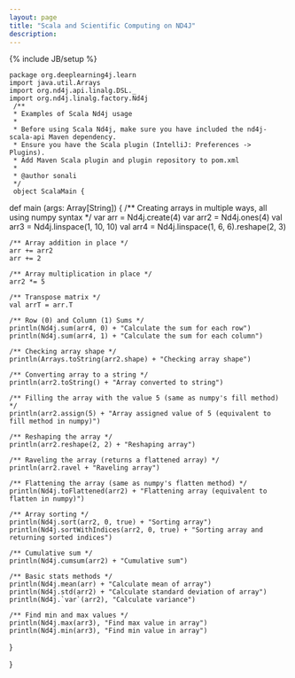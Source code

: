 ```yaml
---
layout: page
title: "Scala and Scientific Computing on ND4J"
description: 
---
```

{% include JB/setup %}





    package org.deeplearning4j.learn
    import java.util.Arrays
    import org.nd4j.api.linalg.DSL._
    import org.nd4j.linalg.factory.Nd4j
     /**
     * Examples of Scala Nd4j usage
     *
     * Before using Scala Nd4j, make sure you have included the nd4j-scala-api Maven dependency.
     * Ensure you have the Scala plugin (IntelliJ: Preferences -> Plugins).
     * Add Maven Scala plugin and plugin repository to pom.xml
     *
     * @author sonali
     */
     object ScalaMain {

   def main (args: Array[String]) {
    /** Creating arrays in multiple ways, all using numpy syntax */
    var arr = Nd4j.create(4)
    var arr2 = Nd4j.ones(4)
    val arr3 = Nd4j.linspace(1, 10, 10)
    val arr4 = Nd4j.linspace(1, 6, 6).reshape(2, 3)

    /** Array addition in place */
    arr += arr2
    arr += 2

    /** Array multiplication in place */
    arr2 *= 5

    /** Transpose matrix */
    val arrT = arr.T

    /** Row (0) and Column (1) Sums */
    println(Nd4j.sum(arr4, 0) + "Calculate the sum for each row")
    println(Nd4j.sum(arr4, 1) + "Calculate the sum for each column")

    /** Checking array shape */
    println(Arrays.toString(arr2.shape) + "Checking array shape")

    /** Converting array to a string */
    println(arr2.toString() + "Array converted to string")

    /** Filling the array with the value 5 (same as numpy's fill method) */
    println(arr2.assign(5) + "Array assigned value of 5 (equivalent to fill method in numpy)")

    /** Reshaping the array */
    println(arr2.reshape(2, 2) + "Reshaping array")

    /** Raveling the array (returns a flattened array) */
    println(arr2.ravel + "Raveling array")

    /** Flattening the array (same as numpy's flatten method) */
    println(Nd4j.toFlattened(arr2) + "Flattening array (equivalent to flatten in numpy)")

    /** Array sorting */
    println(Nd4j.sort(arr2, 0, true) + "Sorting array")
    println(Nd4j.sortWithIndices(arr2, 0, true) + "Sorting array and returning sorted indices")

    /** Cumulative sum */
    println(Nd4j.cumsum(arr2) + "Cumulative sum")

    /** Basic stats methods */
    println(Nd4j.mean(arr) + "Calculate mean of array")
    println(Nd4j.std(arr2) + "Calculate standard deviation of array")
    println(Nd4j.`var`(arr2), "Calculate variance")

    /** Find min and max values */
    println(Nd4j.max(arr3), "Find max value in array")
    println(Nd4j.min(arr3), "Find min value in array")
   }

 }
